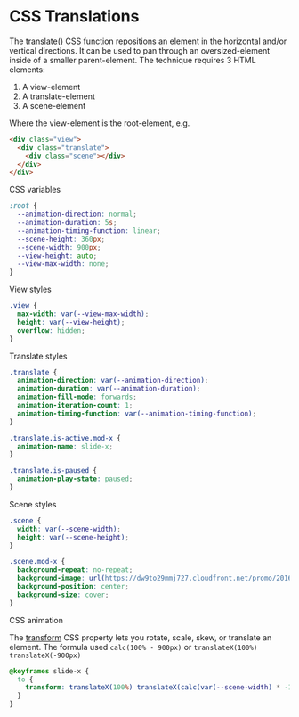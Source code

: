 # CSS Translations

The [translate()](https://developer.mozilla.org/en-US/docs/Web/CSS/transform-function/translate) CSS function repositions an element in the horizontal and/or vertical directions. It can be used to pan through an oversized-element inside of a smaller parent-element. The technique requires 3 HTML elements:

1. A view-element
2. A translate-element
3. A scene-element

Where the view-element is the root-element, e.g.

```html
<div class="view">
  <div class="translate">
    <div class="scene"></div>
  </div>
</div>
```

CSS variables

```css
:root {
  --animation-direction: normal;
  --animation-duration: 5s;
  --animation-timing-function: linear;
  --scene-height: 360px;
  --scene-width: 900px;
  --view-height: auto;
  --view-max-width: none;
}
```

View styles

```css
.view {
  max-width: var(--view-max-width);
  height: var(--view-height);
  overflow: hidden;
}
```

Translate styles

```css
.translate {
  animation-direction: var(--animation-direction);
  animation-duration: var(--animation-duration);
  animation-fill-mode: forwards;
  animation-iteration-count: 1;
  animation-timing-function: var(--animation-timing-function);
}

.translate.is-active.mod-x {
  animation-name: slide-x;
}

.translate.is-paused {
  animation-play-state: paused;
}
```

Scene styles

```css
.scene {
  width: var(--scene-width);
  height: var(--scene-height);
}

.scene.mod-x {
  background-repeat: no-repeat;
  background-image: url(https://dw9to29mmj727.cloudfront.net/promo/2016/5583-Tier07_Headers_BookHeroes_2000x800.jpg);
  background-position: center;
  background-size: cover;
}
```

CSS animation

The [transform](https://developer.mozilla.org/en-US/docs/Web/CSS/transform) CSS property lets you rotate, scale, skew, or translate an element. The formula used `calc(100% - 900px)` or `translateX(100%) translateX(-900px)`

```css
@keyframes slide-x {
  to {
    transform: translateX(100%) translateX(calc(var(--scene-width) * -1));
  }
}
```

